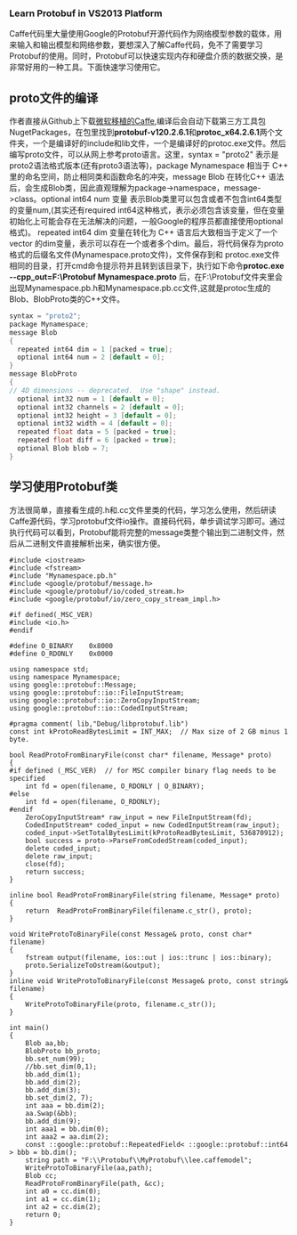 ### Learn Protobuf in VS2013 Platform
Caffe代码里大量使用Google的Protobuf开源代码作为网络模型参数的载体，用来输入和输出模型和网络参数，要想深入了解Caffe代码，免不了需要学习Protobuf的使用。同时，Protobuf可以快速实现内存和硬盘介质的数据交换，是非常好用的一种工具。下面快速学习使用它。

## proto文件的编译 
作者直接从Github上下载[微软移植的Caffe](https://github.com/BVLC/caffe/tree/windows),编译后会自动下载第三方工具包NugetPackages，在包里找到**protobuf-v120.2.6.1**和**protoc_x64.2.6.1**两个文件夹，一个是编译好的include和lib文件，一个是编译好的protoc.exe文件。然后编写proto文件，可以从网上参考proto语言。这里，syntax = "proto2" 表示是proto2语法格式版本(还有proto3语法等)，package Mynamespace 相当于 C++ 里的命名空间，防止相同类和函数命名的冲突，message Blob 在转化C++ 语法后，会生成Blob类，因此直观理解为package->namespace，message->class。optional int64 num 变量 表示Blob类里可以包含或者不包含int64类型的变量num,(其实还有required int64这种格式，表示必须包含该变量，但在变量初始化上可能会存在无法解决的问题，一般Google的程序员都直接使用optional格式)。 repeated int64 dim 变量在转化为 C++ 语言后大致相当于定义了一个 vector<int64> 的dim变量，表示可以存在一个或者多个dim。最后，将代码保存为proto格式的后缀名文件(Mynamespace.proto文件)，文件保存到和 protoc.exe文件 相同的目录，打开cmd命令提示符并且转到该目录下，执行如下命令**protoc.exe --cpp_out=F:\Protobuf Mynamespace.proto** 后，在F:\Protobuf文件夹里会出现Mynamespace.pb.h和Mynamespace.pb.cc文件,这就是protoc生成的Blob、BlobProto类的C++文件。
``` C++
syntax = "proto2";
package Mynamespace;
message Blob 
{
  repeated int64 dim = 1 [packed = true];
  optional int64 num = 2 [default = 0];
}
message BlobProto 
{
// 4D dimensions -- deprecated.  Use "shape" instead.
  optional int32 num = 1 [default = 0];
  optional int32 channels = 2 [default = 0];
  optional int32 height = 3 [default = 0];
  optional int32 width = 4 [default = 0];
  repeated float data = 5 [packed = true];
  repeated float diff = 6 [packed = true];
  optional Blob blob = 7;
}
```
## 学习使用Protobuf类
方法很简单，直接看生成的.h和.cc文件里类的代码，学习怎么使用，然后研读Caffe源代码，学习protobuf文件io操作。直接码代码，单步调试学习即可。通过执行代码可以看到，Protobuf能将完整的message类整个输出到二进制文件，然后从二进制文件直接解析出来，确实很方便。
```
#include <iostream>
#include <fstream>
#include "Mynamespace.pb.h"
#include <google/protobuf/message.h>
#include <google/protobuf/io/coded_stream.h>
#include <google/protobuf/io/zero_copy_stream_impl.h>

#if defined(_MSC_VER)
#include <io.h>
#endif

#define O_BINARY    0x8000
#define O_RDONLY    0x0000

using namespace std;
using namespace Mynamespace;
using google::protobuf::Message;
using google::protobuf::io::FileInputStream;
using google::protobuf::io::ZeroCopyInputStream;
using google::protobuf::io::CodedInputStream;

#pragma comment( lib,"Debug/libprotobuf.lib")
const int kProtoReadBytesLimit = INT_MAX;  // Max size of 2 GB minus 1 byte.

bool ReadProtoFromBinaryFile(const char* filename, Message* proto)
{
#if defined (_MSC_VER)  // for MSC compiler binary flag needs to be specified
	int fd = open(filename, O_RDONLY | O_BINARY);
#else
	int fd = open(filename, O_RDONLY);
#endif
	ZeroCopyInputStream* raw_input = new FileInputStream(fd);
	CodedInputStream* coded_input = new CodedInputStream(raw_input);
	coded_input->SetTotalBytesLimit(kProtoReadBytesLimit, 536870912);
	bool success = proto->ParseFromCodedStream(coded_input);
	delete coded_input;
	delete raw_input;
	close(fd);
	return success;
}

inline bool ReadProtoFromBinaryFile(string filename, Message* proto)
{
	return  ReadProtoFromBinaryFile(filename.c_str(), proto);
}

void WriteProtoToBinaryFile(const Message& proto, const char* filename)
{
	fstream output(filename, ios::out | ios::trunc | ios::binary);
	proto.SerializeToOstream(&output);
}
inline void WriteProtoToBinaryFile(const Message& proto, const string& filename) 
{
	WriteProtoToBinaryFile(proto, filename.c_str());
}

int main()
{
	Blob aa,bb;
	BlobProto bb_proto;
	bb.set_num(99);
	//bb.set_dim(0,1);
	bb.add_dim(1);
	bb.add_dim(2);
	bb.add_dim(3);
	bb.set_dim(2, 7);
	int aaa = bb.dim(2);
	aa.Swap(&bb);
	bb.add_dim(9);
	int aaa1 = bb.dim(0);
	int aaa2 = aa.dim(2);
	const ::google::protobuf::RepeatedField< ::google::protobuf::int64 > bbb = bb.dim();
	string path = "F:\\Protobuf\\MyProtobuf\\lee.caffemodel";
	WriteProtoToBinaryFile(aa,path);
	Blob cc;
	ReadProtoFromBinaryFile(path, &cc);
	int a0 = cc.dim(0);
	int a1 = cc.dim(1);
	int a2 = cc.dim(2);
	return 0;
}
```

